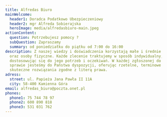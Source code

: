 ```yaml
---
title: Alfredas Biuro
mainWelcome:
  header1: Doradca Podatkowo Ubezpieczeniowy
  header2: mgr Alfreda Sobierajska
  heroImage: media/alfredasbiuro-main.jpeg
actionContent:
  question: Potrzebujesz pomocy ?
  subQuestion: Zapraszamy
  summary: od poniedziałku do piątku od 7:00 do 16:00
description: Z naszej wiedzy i doświadczenia korzystają małe i średnie firmy
  oraz osoby fizyczne. Każde zlecenie traktujemy w sposób indywidualny,
  dostosowując się do jego potrzeb i oczekiwań. W każdej zgłoszonej do nas
  sprawie jesteśmy do Państwa dyspozycji, oferując rzetelne, terminowe i
  skuteczne rozwiązania zgodne z literą prawa.
adress:
  street: ul. Papieża Jana Pawła II 11A
  city: 58-400 Kamienna Góra
email: alfredas_biuro@poczta.onet.pl
phones:
  phone1: 75 744 78 97
  phone2: 600 890 818
  phone3: 531 031 762
---
```

